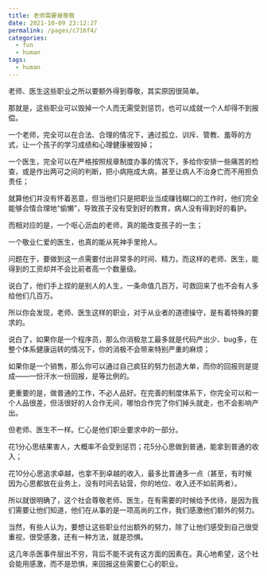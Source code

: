 ```yaml
---
title: 老师需要被尊敬
date: 2021-10-09 23:12:27
permalink: /pages/c716f4/
categories:
  - fun
  - human
tags:
  - human
---
```



老师、医生这些职业之所以要额外得到尊敬，其实原因很简单。

那就是，这些职业可以毁掉一个人而无需受到惩罚，也可以成就一个人却得不到报偿。

一个老师，完全可以在合法、合理的情况下，通过孤立、训斥、管教、羞辱的方式，让一个孩子的学习成绩和心理健康被毁掉；

一个医生，完全可以在严格按照规章制度办事的情况下，多给你安排一些痛苦的检查，或是作出两可之间的判断，把小病拖成大病，甚至让病人不治身亡而不用担负责任；

就算他们并没有怀着恶意，但当他们只是把职业当成赚钱糊口的工作时，他们完全能够合情合理地“偷懒”，导致孩子没有受到好的教育，病人没有得到好的看护。

而相对应的是，一个呕心沥血的老师，真的能改变孩子的一生；

一个敬业仁爱的医生，也真的能从死神手里抢人。

问题在于，要做到这一点需要付出非常多的时间、精力，而这样的老师、医生，能得到的工资却并不会比前者高一个数量级。

说白了，他们手上捏的是别人的人生，一条命值几百万，可救回来了也不会有人多给他们几百万。

所以你会发现，老师、医生这样的职业，对于从业者的道德操守，是有着特殊的要求的。

说白了，如果你是一个程序员，那么你消极怠工最多就是代码产出少、bug多，在整个体系健康运转的情况下，你的消极不会带来特别严重的麻烦；

如果你是一个销售，那么你可以通过自己疯狂的努力创造大单，而你的回报则是提成——一份汗水一份回报，是等比例的。

更重要的是，做普通的工作，不必人品好。在完善的制度体系下，你完全可以和一个人品很差，但活很好的人合作无间，哪怕合作完了你们掉头就走，也不会影响产出。

但老师、医生不一样。仁心是他们职业要求中的一部分。

花1分心思结果害人，大概率不会受到惩罚；花5分心思做到普通，能拿到普通的收入；

花10分心思追求卓越，也拿不到卓越的收入，最多比普通多一点（甚至，有时候因为心思都放在业务上，没有时间去钻营，你的地位、收入还不如前两者）。

所以就很明确了，这个社会尊敬老师、医生，在有需要的时候给予优待，是因为我们需要让他们知道，他们在从事的是一项高尚的工作，我们感激他们额外的努力。

当然，有些人认为，要想让这些职业付出额外的努力，除了让他们感受到自己很受重视，很受感激，还有一种方法，就是恐惧。

这几年杀医事件层出不穷，背后不能不说有这方面的因素在。真心地希望，这个社会能用感激，而不是恐惧，来回报这些需要仁心的职业。